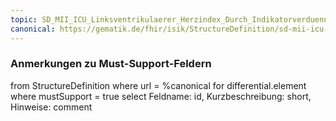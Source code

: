 ```yaml
---
topic: SD_MII_ICU_Linksventrikulaerer_Herzindex_Durch_Indikatorverduennung-MS
canonical: https://gematik.de/fhir/isik/StructureDefinition/sd-mii-icu-linksventri-herzindex-durch-indikatorverduennung
---
```


### Anmerkungen zu Must-Support-Feldern

<fql>
from
	StructureDefinition
where 
    url = %canonical
for differential.element
where mustSupport = true
select
	Feldname: id, Kurzbeschreibung: short, Hinweise: comment
</fql>

